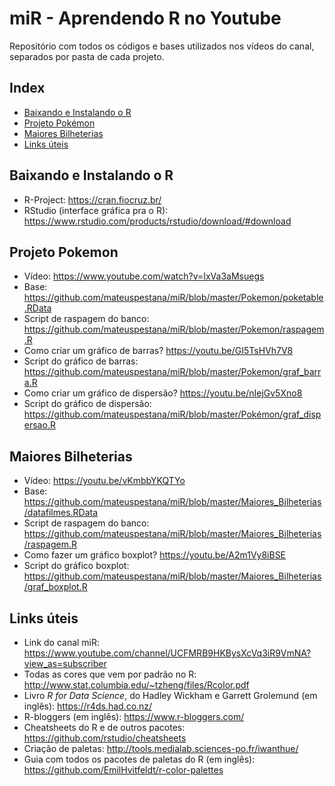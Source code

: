 # miR - Aprendendo R no Youtube

Repositório com todos os códigos e bases utilizados nos vídeos do canal, separados por pasta de cada projeto.

## Index
- [Baixando e Instalando o R](#baixando-e-instalando-o-r)
- [Projeto Pokémon](#projeto-pokemon)
- [Maiores Bilheterias](#maiores-bilheterias)
- [Links úteis](#links-uteis)


## Baixando e Instalando o R
- R-Project: https://cran.fiocruz.br/
- RStudio (interface gráfica pra o R): https://www.rstudio.com/products/rstudio/download/#download


## Projeto Pokemon
- Vídeo: https://www.youtube.com/watch?v=IxVa3aMsuegs
- Base: https://github.com/mateuspestana/miR/blob/master/Pokemon/poketable.RData
- Script de raspagem do banco: https://github.com/mateuspestana/miR/blob/master/Pokemon/raspagem.R
- Como criar um gráfico de barras? https://youtu.be/GI5TsHVh7V8
- Script do gráfico de barras: https://github.com/mateuspestana/miR/blob/master/Pokemon/graf_barra.R
- Como criar um gráfico de dispersão? https://youtu.be/nIejGv5Xno8
- Script do gráfico de dispersão: https://github.com/mateuspestana/miR/blob/master/Pokémon/graf_dispersao.R


## Maiores Bilheterias
- Vídeo: https://youtu.be/vKmbbYKQTYo
- Base: https://github.com/mateuspestana/miR/blob/master/Maiores_Bilheterias/datafilmes.RData
- Script de raspagem do banco: https://github.com/mateuspestana/miR/blob/master/Maiores_Bilheterias/raspagem.R
- Como fazer um gráfico boxplot? https://youtu.be/A2m1Vy8iBSE
- Script do gráfico boxplot: https://github.com/mateuspestana/miR/blob/master/Maiores_Bilheterias/graf_boxplot.R


## Links úteis
- Link do canal miR: https://www.youtube.com/channel/UCFMRB9HKBysXcVq3iR9VmNA?view_as=subscriber
- Todas as cores que vem por padrão no R: http://www.stat.columbia.edu/~tzheng/files/Rcolor.pdf
- Livro *R for Data Science*, do Hadley Wickham e Garrett Grolemund (em inglês): https://r4ds.had.co.nz/
- R-bloggers (em inglês): https://www.r-bloggers.com/
- Cheatsheets do R e de outros pacotes: https://github.com/rstudio/cheatsheets
- Criação de paletas: http://tools.medialab.sciences-po.fr/iwanthue/ 
- Guia com todos os pacotes de paletas do R (em inglês): https://github.com/EmilHvitfeldt/r-color-palettes




